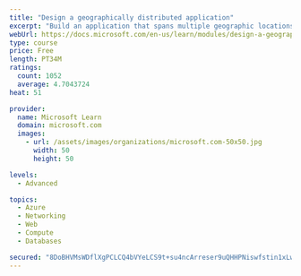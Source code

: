 ```yaml
---
title: "Design a geographically distributed application"
excerpt: "Build an application that spans multiple geographic locations for high availability and resiliency."
webUrl: https://docs.microsoft.com/en-us/learn/modules/design-a-geographically-distributed-application/
type: course
price: Free
length: PT34M
ratings:
  count: 1052
  average: 4.7043724
heat: 51

provider:
  name: Microsoft Learn
  domain: microsoft.com
  images:
    - url: /assets/images/organizations/microsoft.com-50x50.jpg
      width: 50
      height: 50

levels:
  - Advanced

topics:
  - Azure
  - Networking
  - Web
  - Compute
  - Databases

secured: "8DoBHVMsWDflXgPCLCQ4bVYeLCS9t+su4ncArreser9uQHHPNiswfstin1xLwYH4DC8py8yylSb422XFpgKBQnsgcapXVD1HxVf6VUMpnaLeB3Y5l8yDwPnKt7WRRqN5ASj65FLv1lyYwGQ87xHCUCSIaD/Lvd7ZGo1feyW4NMHcMG562rgnt4GhUxYaGXF9P9+X6WZk750VOgUA4GGKwwKbxZ8wuZ5MG8PIo4IDGA44dkE2S1crbH9/te6NIbT+L3CjFR4/VB2lNtzAvv3tC13iYXVITkj9KFJmW3nVaH1viYRYE0/gqdzSfc2XOT8zDXJ9WG5xygvP05AB5RFm7ZW50/3l/JZ2lDhECP5Yk7odyUuf4Ptea80+T1DornSd8GV5Iu8pqffri+BN4IFnpMjvUP6Go6j/PTlNzp1jyg8=;3yZGn6ahP2kSJAwLCg1Fmg=="
---
```


